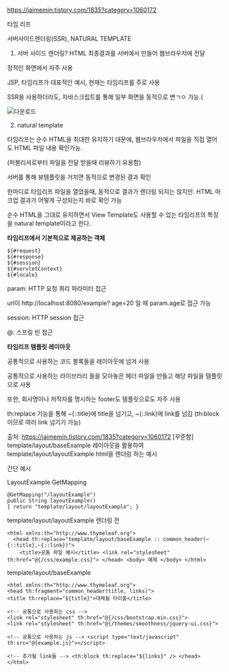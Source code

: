 https://jaimemin.tistory.com/1835?category=1060172


타임 리프

서버사이드렌더링(SSR), NATURAL TEMPLATE


1. 서버 사이드 렌더링?
HTML 최종결과를 서버에서 만들어 웹브라우저에 전달

정적인 화면에서 자주 사용

JSP, 타임리프가 대표적인 예시, 현재는 타임리프를 주로 사용

SSR을 사용하더라도, 자바스크립트를 통해 일부 화면을 동적으로 변ㄱㅇ 가능.(



![다운로드](https://user-images.githubusercontent.com/75001605/166585074-24de6023-d2bd-4b90-b45a-694ce47c7732.jpg)


2. natural template




타임리프는 순수 HTML을 최대한 유지하기 대문에, 웹브라우저에서 파일을 직접 열어도 HTML 파일 내용 확인가능.



(퍼블리셔로부터 파일을 전달 받을때 리뷰하기 유용함)


서버를 통해 뷰템플릿을 거치면 동적으로 변경된 결과 확인



한마디로 타임리프 파일을 열었을때, 동적으로 결과가 렌더링 되지는 않지만. HTML 마크업 결과가 어떻게 구성되는지 바로 확인 가능


순수 HTML을 그대로 유지하면서 View Template도 사용할 수 있는 타임리프의 특징을 natural template이라고 한다.


**타임리프에서 기본적으로 제공하는 객체**

```
${#request}
${#response}
${#session}
${#servletContext}
${#locale}
 ```


param: HTTP 요청 쿼리 파라미터 접근

url이 http://localhost:8080/example? age=20 일 때 param.age로 접근 가능

session: HTTP session 접근

@: 스프링 빈 접근




**타임리프 템플릿 레이아웃**


공통적으로 사용하는 코드 블록들을 레이아웃에 넘겨 사용

공통적으로 사용하는 라이브러리 들을 모아놓은 헤더 파일을 만들고 해당 파일을 템플릿으로 사용

또한, 회사명이나 저작자를 명시하는 footer도 템플릿으로도 자주 사용



th:replace 기능을 통해 ~{::title}에 title을 넘기고, ~{::link}에 link를 넘김 (th:block이므로 여러 link 넘기기 가능)

출처: https://jaimemin.tistory.com/1835?category=1060172 [꾸준함]
template/layout/baseExample 레이아웃을 활용하여 template/layout/layoutExample html을 렌더링 하는 예시

간단 예시

LayoutExample GetMapping

```
@GetMapping("/layoutExample") 
public String layoutExample() 
{ return "template/layout/layoutExample"; }
```


template/layout/layoutExample 렌더링 전

```
<html xmlns:th="http://www.thymeleaf.org"> 
  <head th:replace="template/layout/baseExample :: common_header(~{::title},~{::link})"> 
    <title>공통 파일 예시</title> <link rel="stylesheet" th:href="@{/css/example.css}"> </head> <body> 예제 </body> </html>
```


template/layout/baseExample

```
<html xmlns:th="http://www.thymeleaf.org"> 
<head th:fragment="common_header(title, links)"> 
<title th:replace="${title}">대체될 타이틀</title> 

<!-- 공통으로 사용하는 css --> 
<link rel="stylesheet" th:href="@{/css/bootstrap.min.css}"> 
<link rel="stylesheet" th:href="@{/themes/smoothness/jquery-ui.css}"> 

<!-- 공통으로 사용하는 js --> <script type="text/javascript" th:src="@{example.js}"></script> 

<!-- 추가될 link들 --> <th:block th:replace="${links}" /> </head> </html>

```




